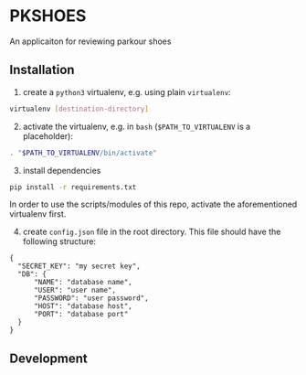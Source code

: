# PKSHOES
An applicaiton for reviewing parkour shoes

## Installation

1. create a `python3` virtualenv, e.g. using plain `virtualenv`:
```bash
virtualenv [destination-directory]
```
2. activate the virtualenv, e.g. in `bash` (`$PATH_TO_VIRTUALENV` is a placeholder):
```bash
. "$PATH_TO_VIRTUALENV/bin/activate"
```
3. install dependencies
```bash
pip install -r requirements.txt
```

In order to use the scripts/modules of this repo, activate the aforementioned virtualenv first.

4. create `config.json` file in the root directory. This file should have the following structure:
```
{
  "SECRET_KEY": "my secret key",
  "DB": {
      "NAME": "database name",
      "USER": "user name",
      "PASSWORD": "user password",
      "HOST": "database host",
      "PORT": "database port"
  }
}
```

## Development